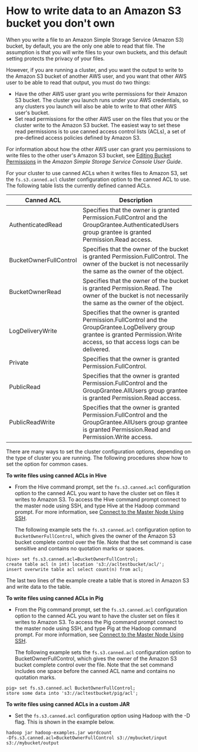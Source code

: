# How to write data to an Amazon S3 bucket you don't own<a name="emr-s3-acls"></a>

 When you write a file to an Amazon Simple Storage Service \(Amazon S3\) bucket, by default, you are the only one able to read that file\. The assumption is that you will write files to your own buckets, and this default setting protects the privacy of your files\. 

 However, if you are running a cluster, and you want the output to write to the Amazon S3 bucket of another AWS user, and you want that other AWS user to be able to read that output, you must do two things: 
+  Have the other AWS user grant you write permissions for their Amazon S3 bucket\. The cluster you launch runs under your AWS credentials, so any clusters you launch will also be able to write to that other AWS user's bucket\. 
+  Set read permissions for the other AWS user on the files that you or the cluster write to the Amazon S3 bucket\. The easiest way to set these read permissions is to use canned access control lists \(ACLs\), a set of pre\-defined access policies defined by Amazon S3\. 

 For information about how the other AWS user can grant you permissions to write files to the other user's Amazon S3 bucket, see [Editing Bucket Permissions](http://docs.aws.amazon.com/AmazonS3/latest/user-guide//EditingBucketPermissions.html) in the *Amazon Simple Storage Service Console User Guide*\. 

 For your cluster to use canned ACLs when it writes files to Amazon S3, set the `fs.s3.canned.acl` cluster configuration option to the canned ACL to use\. The following table lists the currently defined canned ACLs\. 


| Canned ACL | Description | 
| --- | --- | 
| AuthenticatedRead | Specifies that the owner is granted Permission\.FullControl and the GroupGrantee\.AuthenticatedUsers group grantee is granted Permission\.Read access\. | 
| BucketOwnerFullControl | Specifies that the owner of the bucket is granted Permission\.FullControl\. The owner of the bucket is not necessarily the same as the owner of the object\. | 
| BucketOwnerRead | Specifies that the owner of the bucket is granted Permission\.Read\. The owner of the bucket is not necessarily the same as the owner of the object\. | 
| LogDeliveryWrite | Specifies that the owner is granted Permission\.FullControl and the GroupGrantee\.LogDelivery group grantee is granted Permission\.Write access, so that access logs can be delivered\. | 
| Private | Specifies that the owner is granted Permission\.FullControl\. | 
| PublicRead | Specifies that the owner is granted Permission\.FullControl and the GroupGrantee\.AllUsers group grantee is granted Permission\.Read access\. | 
| PublicReadWrite | Specifies that the owner is granted Permission\.FullControl and the GroupGrantee\.AllUsers group grantee is granted Permission\.Read and Permission\.Write access\. | 

 There are many ways to set the cluster configuration options, depending on the type of cluster you are running\. The following procedures show how to set the option for common cases\. 

**To write files using canned ACLs in Hive**
+  From the Hive command prompt, set the `fs.s3.canned.acl` configuration option to the canned ACL you want to have the cluster set on files it writes to Amazon S3\. To access the Hive command prompt connect to the master node using SSH, and type Hive at the Hadoop command prompt\. For more information, see [Connect to the Master Node Using SSH](emr-connect-master-node-ssh.md)\. 

   The following example sets the `fs.s3.canned.acl` configuration option to `BucketOwnerFullControl`, which gives the owner of the Amazon S3 bucket complete control over the file\. Note that the set command is case sensitive and contains no quotation marks or spaces\. 

  ```
  hive> set fs.s3.canned.acl=BucketOwnerFullControl;   
  create table acl (n int) location 's3://acltestbucket/acl/'; 
  insert overwrite table acl select count(n) from acl;
  ```

   The last two lines of the example create a table that is stored in Amazon S3 and write data to the table\. 

**To write files using canned ACLs in Pig**
+  From the Pig command prompt, set the `fs.s3.canned.acl` configuration option to the canned ACL you want to have the cluster set on files it writes to Amazon S3\. To access the Pig command prompt connect to the master node using SSH, and type Pig at the Hadoop command prompt\. For more information, see [Connect to the Master Node Using SSH](emr-connect-master-node-ssh.md)\. 

   The following example sets the `fs.s3.canned.acl` configuration option to BucketOwnerFullControl, which gives the owner of the Amazon S3 bucket complete control over the file\. Note that the set command includes one space before the canned ACL name and contains no quotation marks\. 

  ```
  pig> set fs.s3.canned.acl BucketOwnerFullControl; 
  store some data into 's3://acltestbucket/pig/acl';
  ```

**To write files using canned ACLs in a custom JAR**
+  Set the `fs.s3.canned.acl` configuration option using Hadoop with the \-D flag\. This is shown in the example below\. 

  ```
  hadoop jar hadoop-examples.jar wordcount 
  -Dfs.s3.canned.acl=BucketOwnerFullControl s3://mybucket/input s3://mybucket/output
  ```